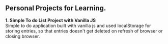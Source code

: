 <h2>Personal Projects for Learning.</h2>

<strong>1. Simple To do List Project with Vanilla JS</strong><br>
   Simple to do application built with vanilla js and used localStorage for storing entries, so that entries doesn't get deleted on refresh of browser or closing browser.
